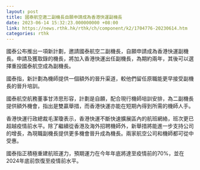 ```yaml
---
layout: post
title: 國泰航空邀二副機長自願申請成為香港快運副機長
date: 2023-06-14 15:32:23.000000000 +08:00
link: https://news.rthk.hk/rthk/ch/component/k2/1704776-20230614.htm
categories: rthk
---
```


國泰公布推出一項新計劃，邀請國泰航空二副機長，自願申請成為香港快運副機長。申請及獲取錄的機長，將加入香港快運出任副機長，為期約兩年，其後可以選擇重投國泰航空成為副機長。

國泰指，新計劃為機師提供一個額外的晉升渠道，較他們留任原職能更早接受副機長的晉升培訓。

國泰航空航務董事甘沛思形容，計劃是自願，配合現行機師培訓安排，為二副機長提供額外機會，指出是雙贏舉措，而香港快運亦能在短期內得到所需的機師人手。

香港快運行政總裁毛潔瓊表示，香港快運不斷快速擴展區內的航班網絡，班次更已超越疫情前水平。除了繼續從香港及海外招聘機師外，新舉措將能進一步支持公司的增長，為現職副機長提供更多機會晉升成為機長。兩家航空公司和機師都可從中受惠。

國泰指正積極重建航班運力，預期運力在今年年底將達至疫情前的70%，並在2024年底前恢復至疫情前水平。
